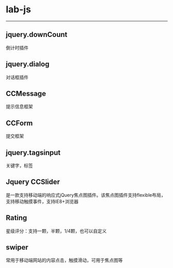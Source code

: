 # lab-js

---

## jquery.downCount
倒计时插件


## jquery.dialog
对话框插件


## CCMessage
提示信息框架


## CCForm
提交框架


## jquery.tagsinput
关键字，标签

## Jquery CCSlider
是一款支持移动端的响应式jQuery焦点图插件。该焦点图插件支持flexible布局，支持移动触摸事件，支持IE8+浏览器


## Rating 
星级评分：支持一颗，半颗，1/4颗，也可以自定义

## swiper 
常用于移动端网站的内容点击，触摸滑动，可用于焦点图等